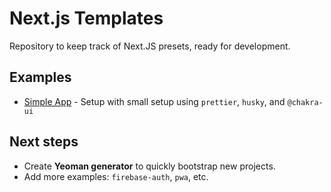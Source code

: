 # Next.js Templates

Repository to keep track of Next.JS presets, ready for development.

## Examples

- [Simple App](./simple-app) - Setup with small setup using `prettier`, `husky`, and `@chakra-ui`

## Next steps

- Create **Yeoman generator** to quickly bootstrap new projects.
- Add more examples: `firebase-auth`, `pwa`, etc.
